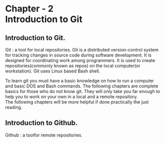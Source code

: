 # Chapter - 2 <br> Introduction to Git
## Introduction to Git. <br>
  Git : a tool for local repositories.
  Git is a distributed version-control system for tracking changes in source code during software development. It is designed for coordinating work among programmers. It is used to create repositories(commonly known as repos) on the local computer(or workstation). Git uses Linux based Bash shell. <br>

To learn git you must have a basic knowledge on how to run a computer and basic DOS and Bash commands.
The following chapters are complete basics for those who do not know git. They will only take you far enough to help you to work on your own in a local and a remote repository.<br>
The following chapters will be more helpful if done practically the just reading.

## Introduction to Github.<br>
Github : a toolfor remote repositories.
